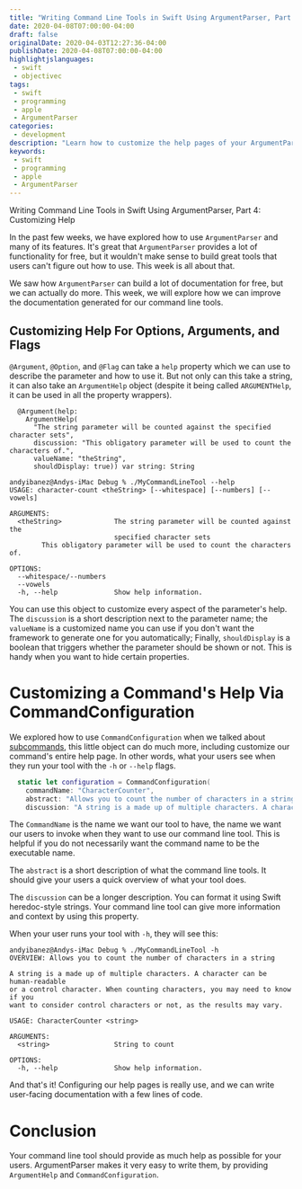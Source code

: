 ```yaml
---
title: "Writing Command Line Tools in Swift Using ArgumentParser, Part 4: Customizing Help"
date: 2020-04-08T07:00:00-04:00
draft: false
originalDate: 2020-04-03T12:27:36-04:00
publishDate: 2020-04-08T07:00:00-04:00
highlightjslanguages:
 - swift
 - objectivec
tags:
 - swift
 - programming
 - apple
 - ArgumentParser
categories:
 - development
description: "Learn how to customize the help pages of your ArgumentParser command to provide better documentation."
keywords:
 - swift
 - programming
 - apple
 - ArgumentParser
---
```


Writing Command Line Tools in Swift Using ArgumentParser, Part 4: Customizing Help

In the past few weeks, we have explored how to use `ArgumentParser` and many of its features. It's great that `ArgumentParser` provides a lot of functionality for free, but it wouldn't make sense to build great tools that users can't figure out how to use. This week is all about that.

We saw how `ArgumentParser` can build a lot of documentation for free, but we can actually do more. This week, we will explore how we can improve the documentation generated for our command line tools.



## Customizing Help For Options, Arguments, and Flags

`@Argument`, `@Option`, and `@Flag` can take a `help` property which we can use to describe the parameter and how to use it. But not only can this take a string, it can also take an `ArgumentHelp` object (despite it being called `ARGUMENTHelp`, it can be used in all the property wrappers).

```
  @Argument(help:
    ArgumentHelp(
      "The string parameter will be counted against the specified character sets",
      discussion: "This obligatory parameter will be used to count the characters of.",
      valueName: "theString",
      shouldDisplay: true)) var string: String
```

```
andyibanez@Andys-iMac Debug % ./MyCommandLineTool --help
USAGE: character-count <theString> [--whitespace] [--numbers] [--vowels]

ARGUMENTS:
  <theString>             The string parameter will be counted against the
                          specified character sets 
        This obligatory parameter will be used to count the characters of.

OPTIONS:
  --whitespace/--numbers   
  --vowels                 
  -h, --help              Show help information.
```

You can use this object to customize every aspect of the parameter's help. The `discussion` is a short description next to the parameter name; the `valueName` is a customized name you can use if you don't want the framework to generate one for you automatically; Finally, `shouldDisplay` is a boolean that triggers whether the parameter should be shown or not. This is handy when you want to hide certain properties.

# Customizing a Command's Help Via CommandConfiguration

We explored how to use `CommandConfiguration` when we talked about [subcommands](https://www.andyibanez.com/posts/writing-commandline-tools-argumentparser-part3/), this little object can do much more, including customize our command's entire help page. In other words, what your users see when they run your tool with the `-h` or `--help` flags.

```swift
  static let configuration = CommandConfiguration(
    commandName: "CharacterCounter",
    abstract: "Allows you to count the number of characters in a string",
    discussion: "A string is a made up of multiple characters. A character can be human-readable or a control character. When counting characters, you may need to know if you want to consider control characters or not, as the results may vary.")
```

The `CommandName` is the name we want our tool to have, the name we want our users to invoke when they want to use our command line tool. This is helpful if you do not necessarily want the command name to be the executable name.

The `abstract` is a short description of what the command line tools. It should give your users a quick overview of what your tool does.

The `discussion` can be a longer description. You can format it using Swift heredoc-style strings. Your command line tool can give more information and context by using this property.

When your user runs your tool with `-h`, they will see this:

```
andyibanez@Andys-iMac Debug % ./MyCommandLineTool -h
OVERVIEW: Allows you to count the number of characters in a string

A string is a made up of multiple characters. A character can be human-readable
or a control character. When counting characters, you may need to know if you
want to consider control characters or not, as the results may vary.

USAGE: CharacterCounter <string>

ARGUMENTS:
  <string>                String to count 

OPTIONS:
  -h, --help              Show help information.
```

And that's it! Configuring our help pages is really use, and we can write user-facing documentation with a few lines of code.

# Conclusion

Your command line tool should provide as much help as possible for your users. ArgumentParser makes it very easy to write them, by providing `ArgumentHelp` and `CommandConfiguration`.

